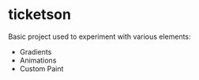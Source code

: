 # ticketson

Basic project used to experiment with various elements:

* Gradients
* Animations
* Custom Paint
